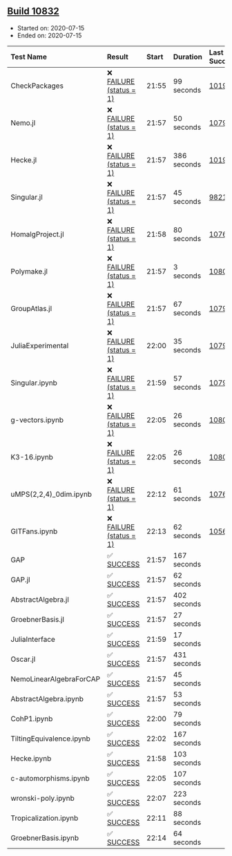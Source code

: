## [Build 10832](https://oscarci.mathematik.uni-kl.de/job/oscar/10832/)

* Started on: 2020-07-15
* Ended on: 2020-07-15

| Test Name    | Result | Start | Duration | Last Success | First Failure |
|:-------------|:-------|:------|:---------|:-------------|:--------------|
| CheckPackages | ❌ [FAILURE (status = 1)](https://oscarci.mathematik.uni-kl.de/job/oscar/10832/artifact/logs/build-10832/CheckPackages.log) | 21:55 | 99 seconds | [10197](https://oscarci.mathematik.uni-kl.de/job/oscar/10197/) | [10198](https://oscarci.mathematik.uni-kl.de/job/oscar/10198/) |
| Nemo.jl | ❌ [FAILURE (status = 1)](https://oscarci.mathematik.uni-kl.de/job/oscar/10832/artifact/logs/build-10832/Nemo.jl.log) | 21:57 | 50 seconds | [10790](https://oscarci.mathematik.uni-kl.de/job/oscar/10790/) | [10791](https://oscarci.mathematik.uni-kl.de/job/oscar/10791/) |
| Hecke.jl | ❌ [FAILURE (status = 1)](https://oscarci.mathematik.uni-kl.de/job/oscar/10832/artifact/logs/build-10832/Hecke.jl.log) | 21:57 | 386 seconds | [10197](https://oscarci.mathematik.uni-kl.de/job/oscar/10197/) | [10198](https://oscarci.mathematik.uni-kl.de/job/oscar/10198/) |
| Singular.jl | ❌ [FAILURE (status = 1)](https://oscarci.mathematik.uni-kl.de/job/oscar/10832/artifact/logs/build-10832/Singular.jl.log) | 21:57 | 45 seconds | [9821](https://oscarci.mathematik.uni-kl.de/job/oscar/9821/) | [9822](https://oscarci.mathematik.uni-kl.de/job/oscar/9822/) |
| HomalgProject.jl | ❌ [FAILURE (status = 1)](https://oscarci.mathematik.uni-kl.de/job/oscar/10832/artifact/logs/build-10832/HomalgProject.jl.log) | 21:58 | 80 seconds | [10765](https://oscarci.mathematik.uni-kl.de/job/oscar/10765/) | [10766](https://oscarci.mathematik.uni-kl.de/job/oscar/10766/) |
| Polymake.jl | ❌ [FAILURE (status = 1)](https://oscarci.mathematik.uni-kl.de/job/oscar/10832/artifact/logs/build-10832/Polymake.jl.log) | 21:57 | 3 seconds | [10806](https://oscarci.mathematik.uni-kl.de/job/oscar/10806/) | [10807](https://oscarci.mathematik.uni-kl.de/job/oscar/10807/) |
| GroupAtlas.jl | ❌ [FAILURE (status = 1)](https://oscarci.mathematik.uni-kl.de/job/oscar/10832/artifact/logs/build-10832/GroupAtlas.jl.log) | 21:57 | 67 seconds | [10790](https://oscarci.mathematik.uni-kl.de/job/oscar/10790/) | [10791](https://oscarci.mathematik.uni-kl.de/job/oscar/10791/) |
| JuliaExperimental | ❌ [FAILURE (status = 1)](https://oscarci.mathematik.uni-kl.de/job/oscar/10832/artifact/logs/build-10832/JuliaExperimental.log) | 22:00 | 35 seconds | [10790](https://oscarci.mathematik.uni-kl.de/job/oscar/10790/) | [10791](https://oscarci.mathematik.uni-kl.de/job/oscar/10791/) |
| Singular.ipynb | ❌ [FAILURE (status = 1)](https://oscarci.mathematik.uni-kl.de/job/oscar/10832/artifact/logs/build-10832/Singular.ipynb.log) | 21:59 | 57 seconds | [10790](https://oscarci.mathematik.uni-kl.de/job/oscar/10790/) | [10791](https://oscarci.mathematik.uni-kl.de/job/oscar/10791/) |
| g-vectors.ipynb | ❌ [FAILURE (status = 1)](https://oscarci.mathematik.uni-kl.de/job/oscar/10832/artifact/logs/build-10832/g-vectors.ipynb.log) | 22:05 | 26 seconds | [10806](https://oscarci.mathematik.uni-kl.de/job/oscar/10806/) | [10807](https://oscarci.mathematik.uni-kl.de/job/oscar/10807/) |
| K3-16.ipynb | ❌ [FAILURE (status = 1)](https://oscarci.mathematik.uni-kl.de/job/oscar/10832/artifact/logs/build-10832/K3-16.ipynb.log) | 22:05 | 26 seconds | [10806](https://oscarci.mathematik.uni-kl.de/job/oscar/10806/) | [10807](https://oscarci.mathematik.uni-kl.de/job/oscar/10807/) |
| uMPS(2,2,4)_0dim.ipynb | ❌ [FAILURE (status = 1)](https://oscarci.mathematik.uni-kl.de/job/oscar/10832/artifact/logs/build-10832/uMPS-2-2-4-_0dim.ipynb.log) | 22:12 | 61 seconds | [10765](https://oscarci.mathematik.uni-kl.de/job/oscar/10765/) | [10766](https://oscarci.mathematik.uni-kl.de/job/oscar/10766/) |
| GITFans.ipynb | ❌ [FAILURE (status = 1)](https://oscarci.mathematik.uni-kl.de/job/oscar/10832/artifact/logs/build-10832/GITFans.ipynb.log) | 22:13 | 62 seconds | [10566](https://oscarci.mathematik.uni-kl.de/job/oscar/10566/) | [10567](https://oscarci.mathematik.uni-kl.de/job/oscar/10567/) |
| GAP | ✅ [SUCCESS](https://oscarci.mathematik.uni-kl.de/job/oscar/10832/artifact/logs/build-10832/GAP.log) | 21:57 | 167 seconds |  |  |
| GAP.jl | ✅ [SUCCESS](https://oscarci.mathematik.uni-kl.de/job/oscar/10832/artifact/logs/build-10832/GAP.jl.log) | 21:57 | 62 seconds |  |  |
| AbstractAlgebra.jl | ✅ [SUCCESS](https://oscarci.mathematik.uni-kl.de/job/oscar/10832/artifact/logs/build-10832/AbstractAlgebra.jl.log) | 21:57 | 402 seconds |  |  |
| GroebnerBasis.jl | ✅ [SUCCESS](https://oscarci.mathematik.uni-kl.de/job/oscar/10832/artifact/logs/build-10832/GroebnerBasis.jl.log) | 21:57 | 27 seconds |  |  |
| JuliaInterface | ✅ [SUCCESS](https://oscarci.mathematik.uni-kl.de/job/oscar/10832/artifact/logs/build-10832/JuliaInterface.log) | 21:59 | 17 seconds |  |  |
| Oscar.jl | ✅ [SUCCESS](https://oscarci.mathematik.uni-kl.de/job/oscar/10832/artifact/logs/build-10832/Oscar.jl.log) | 21:57 | 431 seconds |  |  |
| NemoLinearAlgebraForCAP | ✅ [SUCCESS](https://oscarci.mathematik.uni-kl.de/job/oscar/10832/artifact/logs/build-10832/NemoLinearAlgebraForCAP.log) | 21:57 | 45 seconds |  |  |
| AbstractAlgebra.ipynb | ✅ [SUCCESS](https://oscarci.mathematik.uni-kl.de/job/oscar/10832/artifact/logs/build-10832/AbstractAlgebra.ipynb.log) | 21:57 | 53 seconds |  |  |
| CohP1.ipynb | ✅ [SUCCESS](https://oscarci.mathematik.uni-kl.de/job/oscar/10832/artifact/logs/build-10832/CohP1.ipynb.log) | 22:00 | 79 seconds |  |  |
| TiltingEquivalence.ipynb | ✅ [SUCCESS](https://oscarci.mathematik.uni-kl.de/job/oscar/10832/artifact/logs/build-10832/TiltingEquivalence.ipynb.log) | 22:02 | 167 seconds |  |  |
| Hecke.ipynb | ✅ [SUCCESS](https://oscarci.mathematik.uni-kl.de/job/oscar/10832/artifact/logs/build-10832/Hecke.ipynb.log) | 21:58 | 103 seconds |  |  |
| c-automorphisms.ipynb | ✅ [SUCCESS](https://oscarci.mathematik.uni-kl.de/job/oscar/10832/artifact/logs/build-10832/c-automorphisms.ipynb.log) | 22:05 | 107 seconds |  |  |
| wronski-poly.ipynb | ✅ [SUCCESS](https://oscarci.mathematik.uni-kl.de/job/oscar/10832/artifact/logs/build-10832/wronski-poly.ipynb.log) | 22:07 | 223 seconds |  |  |
| Tropicalization.ipynb | ✅ [SUCCESS](https://oscarci.mathematik.uni-kl.de/job/oscar/10832/artifact/logs/build-10832/Tropicalization.ipynb.log) | 22:11 | 88 seconds |  |  |
| GroebnerBasis.ipynb | ✅ [SUCCESS](https://oscarci.mathematik.uni-kl.de/job/oscar/10832/artifact/logs/build-10832/GroebnerBasis.ipynb.log) | 22:14 | 64 seconds |  |  |

